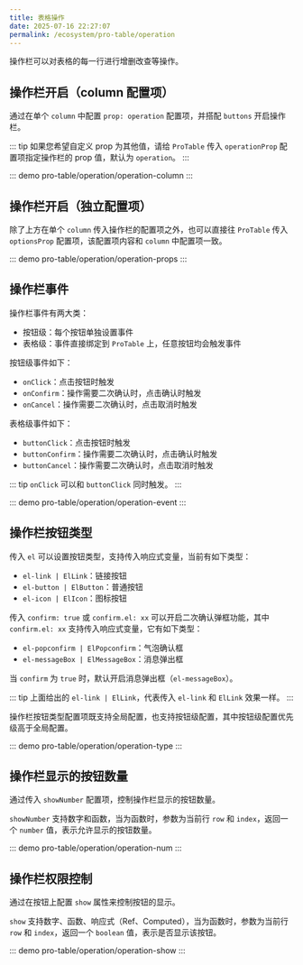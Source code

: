 ```yaml
---
title: 表格操作
date: 2025-07-16 22:27:07
permalink: /ecosystem/pro-table/operation
---
```


操作栏可以对表格的每一行进行增删改查等操作。

## 操作栏开启（column 配置项）

通过在单个 `column` 中配置 `prop: operation` 配置项，并搭配 `buttons` 开启操作栏。

::: tip
如果您希望自定义 prop 为其他值，请给 `ProTable` 传入 `operationProp` 配置项指定操作栏的 prop 值，默认为 `operation`。
:::

::: demo
pro-table/operation/operation-column
:::

## 操作栏开启（独立配置项）

除了上方在单个 `column` 传入操作栏的配置项之外，也可以直接往 `ProTable` 传入 `optionsProp` 配置项，该配置项内容和 `column` 中配置项一致。

::: demo
pro-table/operation/operation-props
:::

## 操作栏事件

操作栏事件有两大类：

- 按钮级：每个按钮单独设置事件
- 表格级：事件直接绑定到 `ProTable` 上，任意按钮均会触发事件

按钮级事件如下：

- `onClick`：点击按钮时触发
- `onConfirm`：操作需要二次确认时，点击确认时触发
- `onCancel`：操作需要二次确认时，点击取消时触发

表格级事件如下：

- `buttonClick`：点击按钮时触发
- `buttonConfirm`：操作需要二次确认时，点击确认时触发
- `buttonCancel`：操作需要二次确认时，点击取消时触发

::: tip
`onClick` 可以和 `buttonClick` 同时触发。
:::

::: demo
pro-table/operation/operation-event
:::

## 操作栏按钮类型

传入 `el` 可以设置按钮类型，支持传入响应式变量，当前有如下类型：

- `el-link | ElLink`：链接按钮
- `el-button | ElButton`：普通按钮
- `el-icon | ElIcon`：图标按钮

传入 `confirm: true` 或 `confirm.el: xx` 可以开启二次确认弹框功能，其中 `confirm.el: xx` 支持传入响应式变量，它有如下类型：

- `el-popconfirm | ElPopconfirm`：气泡确认框
- `el-messageBox | ElMessageBox`：消息弹出框

当 `confirm` 为 `true` 时，默认开启消息弹出框（`el-messageBox`）。

::: tip
上面给出的 `el-link | ElLink`，代表传入 `el-link` 和 `ElLink` 效果一样。
:::

操作栏按钮类型配置项既支持全局配置，也支持按钮级配置，其中按钮级配置优先级高于全局配置。

::: demo
pro-table/operation/operation-type
:::

## 操作栏显示的按钮数量

通过传入 `showNumber` 配置项，控制操作栏显示的按钮数量。

`showNumber` 支持数字和函数，当为函数时，参数为当前行 `row` 和 `index`，返回一个 `number` 值，表示允许显示的按钮数量。

::: demo
pro-table/operation/operation-num
:::

## 操作栏权限控制

通过在按钮上配置 `show` 属性来控制按钮的显示。

`show` 支持数字、函数、响应式（Ref、Computed），当为函数时，参数为当前行 `row` 和 `index`，返回一个 `boolean` 值，表示是否显示该按钮。

::: demo
pro-table/operation/operation-show
:::
